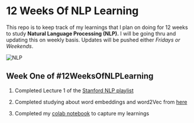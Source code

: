 # 12 Weeks Of NLP Learning
This repo is to keep track of my learnings that I plan on doing for 12 weeks to study **Natural Language Processing (NLP).**
I will be going thru and updating this on weekly basis. Updates will be pushed either *Fridays or Weekends*.

![NLP](https://user-images.githubusercontent.com/37938955/150614844-aa9a3baa-61ca-4e01-8af6-95ee8dfd4bec.png)

## Week One of #12WeeksOfNLPLearning
1. Completed Lecture 1 of the [Stanford NLP playlist](https://www.youtube.com/playlist?list=PLoROMvodv4rOSH4v6133s9LFPRHjEmbmJ)

2. Completed studying about word embeddings and word2Vec from [here](https://wiki.pathmind.com/word2vec) 

3. Completed my [colab notebook](https://colab.research.google.com/drive/1pmim3fqyofRYpJfngeeiqy6rcpO_7z-l#scrollTo=elfmRNDwycTs) to capture my learnings
